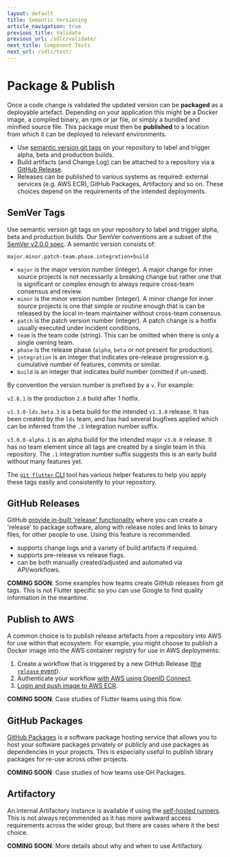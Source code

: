 ```yaml
---
layout: default
title: Semantic Versioning
article_navigation: true
previous_title: Validate
previous_url: /sdlc/validate/
next_title: Component Tests
next_url: /sdlc/test/
---
```


# Package & Publish

Once a code change is validated the updated version can be **packaged** as a deployable artefact. Depending on your application this might be a Docker image, a compiled binary, an rpm or jar file, or simply a bundled and minified source file. This package must then be **published** to a location from which it can be deployed to relevant environments.

- Use [semantic version git tags](#semver-tags) on your repository to label and trigger alpha, beta and production builds.
- Build artifacts (and Change Log) can be attached to a repository via a [GitHub Release](#github-releases).
- Releases can be published to various systems as required: external services (e.g. AWS ECR), GitHub Packages, Artifactory and so on. These choices depend on the requirements of the intended deployments.

## SemVer Tags

Use semantic version git tags on your repository to label and trigger alpha, beta and production builds. Our SemVer conventions are a subset of the [SemVer v2.0.0 spec](https://semver.org/). A semantic version consists of:

`major.minor.patch-team.phase.integration+build`

- `major` is the major version number (integer). A major change for inner source projects is not necessarily a breaking change but rather one that is significant or complex enough to always require cross-team consensus and review.
- `minor` is the minor version number (integer). A minor change for inner source projects is one that simple or routine enough that is can be released by the local in-team maintainer without cross-team consensus.
- `patch` is the patch version number (integer). A patch change is a hotfix usually executed under incident conditions.
- `team` is the team code (string). This can be omitted when there is only a single owning team.
- `phase` is the release phase (`alpha`, `beta` or not present for production).
- `integration` is an integer that indicates pre-release progression e.g. cumulative number of features, commits or similar.
- `build` is an integer that indicates build number (omitted if un-used).

By convention the version number is prefixed by a `v`. For example:

`v2.8.1` is the production `2.8` build after 1 hotfix.

`v1.3.0-lds.beta.3` is a beta build for the intended `v1.3.0` release. It has been created by the `lds` team, and has had several bugfixes applied which can be inferred from the `.3` integration number suffix.

`v3.0.0-alpha.1` is an alpha build for the intended major `v3.0.0` release. It has no team element since all tags are created by a single team in this repository. The `.1` integration number suffix suggests this is an early build without many features yet.

The [`git flutter` CLI](/git-flutter/) tool has various helper features to help you apply these tags easily and consistently to your repository.

## GitHub Releases

GitHub [provide in-built 'release' functionality](https://docs.github.com/en/repositories/releasing-projects-on-github/about-releases) where you can create a 'release' to package software, along with release notes and links to binary files, for other people to use. Using this feature is recommended.

- supports change logs and a variety of build artifacts if required.
- supports pre-release vs release flags.
- can be both manually created/adjusted and automated via API/workflows.

**COMING SOON**: Some examples how teams create GitHub releases from git tags. This is not Flutter specific so you can use Google to find quality information in the meantime.

## Publish to AWS

A common choice is to publish release artefacts from a repository into AWS for use within that ecosystem. For example, you might choose to publish a Docker image into the AWS container registry for use in AWS deployments:

1. Create a workflow that is triggered by a new GitHub Release ([the `release` event](https://docs.github.com/en/actions/using-workflows/events-that-trigger-workflows#release)).
2. Authenticate your workflow [with AWS using OpenID Connect](https://docs.github.com/en/actions/deployment/security-hardening-your-deployments/configuring-openid-connect-in-amazon-web-services).
3. [Login and push image to AWS ECR](https://github.com/aws-actions/amazon-ecr-login).

**COMING SOON**: Case studies of Flutter teams using this flow.

## GitHub Packages

[GitHub Packages](https://docs.github.com/en/packages/learn-github-packages/introduction-to-github-packages) is a software package hosting service that allows you to host your software packages privately or publicly and use packages as dependencies in your projects. This is especially useful to publish library packages for re-use across other projects.

**COMING SOON**: Case studies of how teams use GH Packages.

## Artifactory

An internal Artifactory instance is available if using the [self-hosted runners][self-hosted]. This is not always recommended as it has more awkward access requirements across the wider group, but there are cases where it the best choice.

**COMING SOON**: More details about why and when to use Artifactory.

[self-hosted]: /sdlc/validate/#self-hosted-runners
